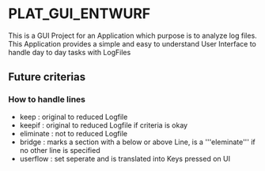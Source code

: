 # PLAT_GUI_ENTWURF
This is a GUI Project for an Application which purpose is to analyze log files.
This Application provides a simple and easy to understand User Interface to handle day to day tasks with LogFiles


## Future criterias
### How to handle lines
- keep : original to reduced Logfile
- keepif : original to reduced Logfile if criteria is okay
- eliminate : not to reduced Logfile
- bridge : marks a section with a below or above Line, is a '''eleminate''' if no other line is specified
- userflow : set seperate and is translated into Keys pressed on UI
